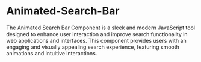 # Animated-Search-Bar
The Animated Search Bar Component is a sleek and modern JavaScript tool designed to enhance user interaction and improve search functionality in web applications and interfaces. This component provides users with an engaging and visually appealing search experience, featuring smooth animations and intuitive interactions.
